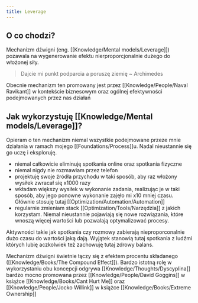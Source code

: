 ```yaml
---
title: Leverage
---
```


## O co chodzi? 
Mechanizm dźwigni (eng. [[Knowledge/Mental models/Leverage]]) pozawala na wygenerowanie efektu nierproporcjonalnie dużego do włożonej siły. 

> Dajcie mi punkt podparcia a poruszę ziemię ~ Archimedes

Obecnie mechanizm ten promowany jest przez [[Knowledge/People/Naval Ravikant]] w kontekście biznesowym oraz ogólnej efektywności podejmowanych przez nas działań

## Jak wykorzystuję [[Knowledge/Mental models/Leverage]]?
Opieram o ten mechanizm niemal wszystkie podejmowane przeze mnie działania w ramach mojego [[Foundations/Process]]u. Nadal nieustannie się go uczę i eksploruję. 

- niemal całkowicie eliminuję spotkania online oraz spotkania fizyczne
- niemal nigdy nie rozmawiam przez telefon
- projektuję swoje źródła przychodu w taki sposób, aby raz włożony wysiłek zwracał się x1000 razy
- wkładam większy wysiłek w wykonanie zadania, realizując je w taki sposób, aby jego ponowne wykonanie zajęło mi x10 mniej czasu. Głównie stosuję tutaj [[Optimization/Automation/Automation]]
- regularnie zmieniam stack [[Optimization/Tools/Narzędzia]] z jakich korzystam. Niemal nieustannie pojawiają się nowe rozwiązania, które wnoszą więcej wartości lub pozwalają optymalizować procesy.

Aktywności takie jak spotkania czy rozmowy zabierają nieproporconalnie dużo czasu do wartości jaką dają. Wyjątek stanowią tutaj spotkania z ludźmi których lubię aczkolwiek też zachowuję tutaj zdrowy balans.

Mechanizm dźwigni świetnie łączy się z efektem procentu składanego ([[Knowledge/Books/The Compound Effect]]). Bardzo istotną rolę w wykorzystaniu obu koncepcji odgrywa [[Knowledge/Thoughts/Dyscyplina]] bardzo mocno promowana przez [[Knowledge/People/David Goggins]] w książce [[Knowledge/Books/Cant Hurt Me]] oraz [[Knowledge/People/Jocko Willink]] w książce [[Knowledge/Books/Extreme Ownership]]